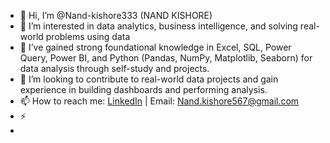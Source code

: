 - 👋 Hi, I’m @Nand-kishore333 (NAND KISHORE) 
- 👀 I’m interested in data analytics, business intelligence, and solving real-world problems using data  
- 🌱 I’ve gained strong foundational knowledge in Excel, SQL, Power Query, Power BI, and Python (Pandas, NumPy, Matplotlib, Seaborn) for data analysis through self-study and projects. 
- 💞️ I’m looking to contribute to real-world data projects and gain experience in building dashboards and performing analysis.
- 📫 How to reach me: [LinkedIn](https://www.linkedin.com/in/nand-kishore-86a661105/) | Email: Nand.kishore567@gmail.com  
- ⚡ 
-

<!---
Nand-kishore333/Nand-kishore333 is a ✨ special ✨ repository because its `README.md` (this file) appears on your GitHub profile.
You can click the Preview link to take a look at your changes.
--->
